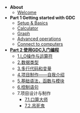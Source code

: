 * **About**
    * [Welcome](/README)
* **Part 1 Getting started with GDC**
    * [Setup & Basics](/P1/setup_basics)
    * [Calculator](/P1/calculator)
    * [Graph](/P1/graph)
    * [Advanced operations](/P1/advanced)
    * [Connect to computers](/P1/connect)
* [**Part 2 使用GDC入门编程**](/P2/p2)
    * [1.I_O操作与运算符](/P2/1)
    * [2.数据类型](/P2/2)
    * [3.多行代码和变量](/P2/3)
    * [4.项目制作——自我介绍](/P2/4)
    * [5.基础语法，函数与模块](/P2/5)
    * [6.控制语句](/P2/6)
    * 7.项目设计与制作
        * [7.1.口算大师](/P2/7.1)
        * [7.2.吊死鬼](/P2/7.2)